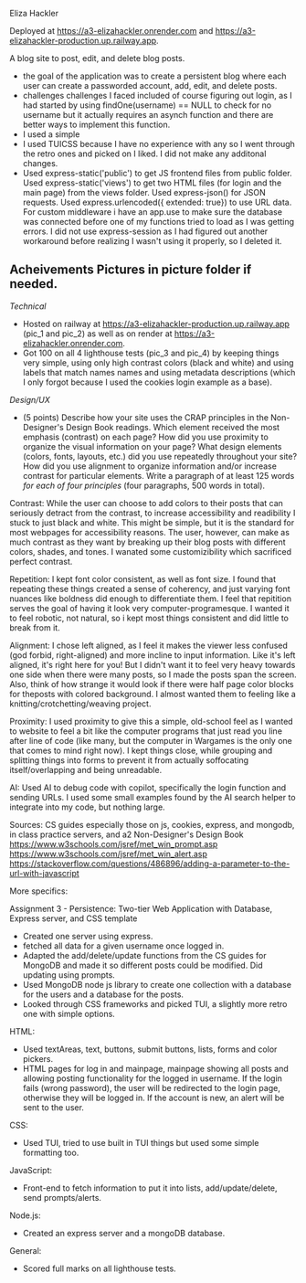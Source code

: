 Eliza Hackler

Deployed at https://a3-elizahackler.onrender.com and https://a3-elizahackler-production.up.railway.app. 

A blog site to post, edit, and delete blog posts. 

- the goal of the application was to create a persistent blog where each user can create a passworded account, add, edit, and delete posts. 
- challenges challenges I faced included of course figuring out login, as I had started by using findOne(username) == NULL to check for no username but it actually requires an asynch function and there are better ways to implement this function. 
- I used a simple
- I used TUICSS because I have no experience with any so I went through the retro ones and picked on I liked. I did not make any additonal changes. 
- Used express-static('public') to get JS frontend files from public folder. Used express-static('views') to get two HTML files (for login and the main page) from the views folder. Used express-json() for JSON requests. Used express.urlencoded({ extended: true}) to use URL data. For custom middleware i have an app.use to make sure the database was connected before one of my functions tried to load as I was getting errors. I did not use express-session as I had figured out  another workaround before realizing I wasn't using it properly, so I deleted it.  

Acheivements
Pictures in picture folder if needed. 
---

*Technical*
- Hosted on railway at https://a3-elizahackler-production.up.railway.app (pic_1 and pic_2) as well as on render at https://a3-elizahackler.onrender.com. 
- Got 100 on all 4 lighthouse tests (pic_3 and pic_4) by keeping things very simple, using only high contrast colors (black and white) and using labels that match names names and using metadata descriptions (which I only forgot because I used the cookies login example as a base). 

*Design/UX*
- (5 points) Describe how your site uses the CRAP principles in the Non-Designer's Design Book readings. Which element received the most emphasis (contrast) on each page? How did you use proximity to organize the visual information on your page? What design elements (colors, fonts, layouts, etc.) did you use repeatedly throughout your site? How did you use alignment to organize information and/or increase contrast for particular elements. Write a paragraph of at least 125 words *for each of four principles* (four paragraphs, 500 words in total). 

Contrast: While the user can choose to add colors to their posts that can seriously detract from the contrast, to increase accessibility and readibility I stuck to just black and white. This might be simple, but it is the standard for most webpages for accessibility reasons. The user, however, can make as much contrast as they want by breaking up their blog posts with different colors, shades, and tones. I wanated some customizibility which sacrificed perfect contrast. 

Repetition: I kept font color consistent, as well as font size. I found that repeating these things created a sense of coherency, and just varying font nuances like boldness did enough to differentiate them. I feel that repitition serves the goal of having it look very computer-programesque. I wanted it to feel robotic, not natural, so i kept most things consistent and did little to break from it. 

Alignment: I chose left aligned, as I feel it makes the viewer less confused (god forbid, right-aligned) and more incline to input information. Like it's left aligned, it's right here for you! But I didn't want it to feel very heavy towards one side when there were many posts, so I made the posts span the screen. Also, think of how strange it would look if there were half page color blocks for theposts with colored background. I almost wanted them to feeling like a knitting/crotchetting/weaving project. 

Proximity: I used proximity to give this a simple, old-school feel as I wanted to website to feel a bit like the computer programs that just read you line after line of code (like many, but the computer in Wargames is the only one that comes to mind right now). I kept things close, while grouping and splitting things into forms to prevent it from actually soffocating itself/overlapping and being unreadable. 

AI: Used AI to debug code with copilot, specifically the login function and sending URLs. I used some small examples found by the AI search helper to integrate into my code, but nothing large. 

Sources:
CS guides especially those on js, cookies, express, and mongodb, in class practice servers, and a2
Non-Designer's Design Book
https://www.w3schools.com/jsref/met_win_prompt.asp
https://www.w3schools.com/jsref/met_win_alert.asp
https://stackoverflow.com/questions/486896/adding-a-parameter-to-the-url-with-javascript

More specifics:

Assignment 3 - Persistence: Two-tier Web Application with Database, Express server, and CSS template

- Created one server using express. 
- fetched all data for a given username once logged in. 
- Adapted the add/delete/update functions from the CS guides for MongoDB and made it so different posts could be modified. Did updating using prompts. 
- Used MongoDB node js library to create one collection with a database for the users and a database for the posts. 
- Looked through CSS frameworks and picked TUI, a slightly more retro one with simple options. 

HTML:  
- Used textAreas, text, buttons, submit buttons, lists, forms and color pickers. 
- HTML pages for log in and mainpage, mainpage showing all posts and allowing posting functionality for the logged in username. If the login fails (wrong password), the user will be redirected to the login page, otherwise they will be logged in. If the account is new, an alert will be sent to the user. 

CSS:  
- Used TUI, tried to use built in TUI things but used some simple formatting too. 

JavaScript:  
- Front-end to fetch information to put it into lists, add/update/delete, send prompts/alerts. 

Node.js:  
- Created an express server and a mongoDB database.

General:  
- Scored full marks on all lighthouse tests. 